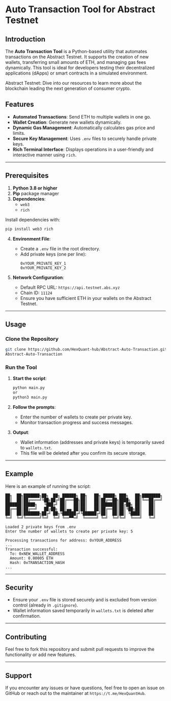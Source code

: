 # Auto Transaction Tool for Abstract Testnet

## Introduction

The **Auto Transaction Tool** is a Python-based utility that automates transactions on the Abstract Testnet. It supports the creation of new wallets, transferring small amounts of ETH, and managing gas fees dynamically. This tool is ideal for developers testing their decentralized applications (dApps) or smart contracts in a simulated environment.

Abstract Testnet: Dive into our resources to learn more about the blockchain leading the next generation of consumer crypto.

## Features

- **Automated Transactions**: Send ETH to multiple wallets in one go.
- **Wallet Creation**: Generate new wallets dynamically.
- **Dynamic Gas Management**: Automatically calculates gas price and limits.
- **Secure Key Management**: Uses `.env` files to securely handle private keys.
- **Rich Terminal Interface**: Displays operations in a user-friendly and interactive manner using `rich`.

---

## Prerequisites

1. **Python 3.8 or higher**
2. **Pip** package manager
3. **Dependencies**:
   - `web3`
   - `rich`

Install dependencies with:
```bash
pip install web3 rich
```

4. **Environment File**:
   - Create a `.env` file in the root directory.
   - Add private keys (one per line):
     ```
     0xYOUR_PRIVATE_KEY_1
     0xYOUR_PRIVATE_KEY_2
     ```

5. **Network Configuration**:
   - Default RPC URL: `https://api.testnet.abs.xyz`
   - Chain ID: `11124`
   - Ensure you have sufficient ETH in your wallets on the Abstract Testnet.

---

## Usage

### Clone the Repository

```bash
git clone https://github.com/HexQuant-hub/Abstract-Auto-Transaction.git
Abstract-Auto-Transaction
```

### Run the Tool

1. **Start the script**:
   ```bash
   python main.py
   or
   python3 main.py
   ```

2. **Follow the prompts**:
   - Enter the number of wallets to create per private key.
   - Monitor transaction progress and success messages.

3. **Output**:
   - Wallet information (addresses and private keys) is temporarily saved to `wallets.txt`.
   - This file will be deleted after you confirm its secure storage.

---

## Example

Here is an example of running the script:

```plaintext
██╗  ██╗███████╗██╗  ██╗ ██████╗ ██╗   ██╗ █████╗ ███╗   ██╗████████╗
██║  ██║██╔════╝╚██╗██╔╝██╔═══██╗██║   ██║██╔══██╗████╗  ██║╚══██╔══╝
███████║█████╗   ╚███╔╝ ██║   ██║██║   ██║███████║██╔██╗ ██║   ██║   
██╔══██║██╔══╝   ██╔██╗ ██║▄▄ ██║██║   ██║██╔══██║██║╚██╗██║   ██║   
██║  ██║███████╗██╔╝ ██╗╚██████╔╝╚██████╔╝██║  ██║██║ ╚████║   ██║   
╚═╝  ╚═╝╚══════╝╚═╝  ╚═╝ ╚══▀▀═╝  ╚═════╝ ╚═╝  ╚═╝╚═╝  ╚═══╝   ╚═╝  

Loaded 2 private keys from .env
Enter the number of wallets to create per private key: 5

Processing transactions for address: 0xYOUR_ADDRESS
...
Transaction successful:
  To: 0xNEW_WALLET_ADDRESS
  Amount: 0.00005 ETH
  Hash: 0xTRANSACTION_HASH
...
```

---

## Security

- Ensure your `.env` file is stored securely and is excluded from version control (already in `.gitignore`).
- Wallet information saved temporarily in `wallets.txt` is deleted after confirmation.

---

## Contributing

Feel free to fork this repository and submit pull requests to improve the functionality or add new features.

---

## Support

If you encounter any issues or have questions, feel free to open an issue on GitHub or reach out to the maintainer at `https://t.me/HexQuantHub`.

